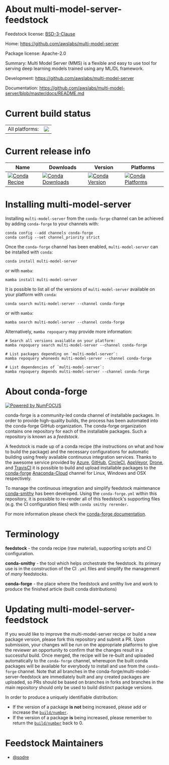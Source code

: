About multi-model-server-feedstock
==================================

Feedstock license: [BSD-3-Clause](https://github.com/conda-forge/multi-model-server-feedstock/blob/main/LICENSE.txt)

Home: https://github.com/awslabs/multi-model-server

Package license: Apache-2.0

Summary: Multi Model Server (MMS) is a flexible and easy to use tool for serving deep learning models trained using any ML/DL framework.

Development: https://github.com/awslabs/multi-model-server

Documentation: https://github.com/awslabs/multi-model-server/blob/master/docs/README.md

Current build status
====================


<table><tr><td>All platforms:</td>
    <td>
      <a href="https://dev.azure.com/conda-forge/feedstock-builds/_build/latest?definitionId=19191&branchName=main">
        <img src="https://dev.azure.com/conda-forge/feedstock-builds/_apis/build/status/multi-model-server-feedstock?branchName=main">
      </a>
    </td>
  </tr>
</table>

Current release info
====================

| Name | Downloads | Version | Platforms |
| --- | --- | --- | --- |
| [![Conda Recipe](https://img.shields.io/badge/recipe-multi--model--server-green.svg)](https://anaconda.org/conda-forge/multi-model-server) | [![Conda Downloads](https://img.shields.io/conda/dn/conda-forge/multi-model-server.svg)](https://anaconda.org/conda-forge/multi-model-server) | [![Conda Version](https://img.shields.io/conda/vn/conda-forge/multi-model-server.svg)](https://anaconda.org/conda-forge/multi-model-server) | [![Conda Platforms](https://img.shields.io/conda/pn/conda-forge/multi-model-server.svg)](https://anaconda.org/conda-forge/multi-model-server) |

Installing multi-model-server
=============================

Installing `multi-model-server` from the `conda-forge` channel can be achieved by adding `conda-forge` to your channels with:

```
conda config --add channels conda-forge
conda config --set channel_priority strict
```

Once the `conda-forge` channel has been enabled, `multi-model-server` can be installed with `conda`:

```
conda install multi-model-server
```

or with `mamba`:

```
mamba install multi-model-server
```

It is possible to list all of the versions of `multi-model-server` available on your platform with `conda`:

```
conda search multi-model-server --channel conda-forge
```

or with `mamba`:

```
mamba search multi-model-server --channel conda-forge
```

Alternatively, `mamba repoquery` may provide more information:

```
# Search all versions available on your platform:
mamba repoquery search multi-model-server --channel conda-forge

# List packages depending on `multi-model-server`:
mamba repoquery whoneeds multi-model-server --channel conda-forge

# List dependencies of `multi-model-server`:
mamba repoquery depends multi-model-server --channel conda-forge
```


About conda-forge
=================

[![Powered by
NumFOCUS](https://img.shields.io/badge/powered%20by-NumFOCUS-orange.svg?style=flat&colorA=E1523D&colorB=007D8A)](https://numfocus.org)

conda-forge is a community-led conda channel of installable packages.
In order to provide high-quality builds, the process has been automated into the
conda-forge GitHub organization. The conda-forge organization contains one repository
for each of the installable packages. Such a repository is known as a *feedstock*.

A feedstock is made up of a conda recipe (the instructions on what and how to build
the package) and the necessary configurations for automatic building using freely
available continuous integration services. Thanks to the awesome service provided by
[Azure](https://azure.microsoft.com/en-us/services/devops/), [GitHub](https://github.com/),
[CircleCI](https://circleci.com/), [AppVeyor](https://www.appveyor.com/),
[Drone](https://cloud.drone.io/welcome), and [TravisCI](https://travis-ci.com/)
it is possible to build and upload installable packages to the
[conda-forge](https://anaconda.org/conda-forge) [Anaconda-Cloud](https://anaconda.org/)
channel for Linux, Windows and OSX respectively.

To manage the continuous integration and simplify feedstock maintenance
[conda-smithy](https://github.com/conda-forge/conda-smithy) has been developed.
Using the ``conda-forge.yml`` within this repository, it is possible to re-render all of
this feedstock's supporting files (e.g. the CI configuration files) with ``conda smithy rerender``.

For more information please check the [conda-forge documentation](https://conda-forge.org/docs/).

Terminology
===========

**feedstock** - the conda recipe (raw material), supporting scripts and CI configuration.

**conda-smithy** - the tool which helps orchestrate the feedstock.
                   Its primary use is in the construction of the CI ``.yml`` files
                   and simplify the management of *many* feedstocks.

**conda-forge** - the place where the feedstock and smithy live and work to
                  produce the finished article (built conda distributions)


Updating multi-model-server-feedstock
=====================================

If you would like to improve the multi-model-server recipe or build a new
package version, please fork this repository and submit a PR. Upon submission,
your changes will be run on the appropriate platforms to give the reviewer an
opportunity to confirm that the changes result in a successful build. Once
merged, the recipe will be re-built and uploaded automatically to the
`conda-forge` channel, whereupon the built conda packages will be available for
everybody to install and use from the `conda-forge` channel.
Note that all branches in the conda-forge/multi-model-server-feedstock are
immediately built and any created packages are uploaded, so PRs should be based
on branches in forks and branches in the main repository should only be used to
build distinct package versions.

In order to produce a uniquely identifiable distribution:
 * If the version of a package **is not** being increased, please add or increase
   the [``build/number``](https://docs.conda.io/projects/conda-build/en/latest/resources/define-metadata.html#build-number-and-string).
 * If the version of a package **is** being increased, please remember to return
   the [``build/number``](https://docs.conda.io/projects/conda-build/en/latest/resources/define-metadata.html#build-number-and-string)
   back to 0.

Feedstock Maintainers
=====================

* [@sodre](https://github.com/sodre/)

